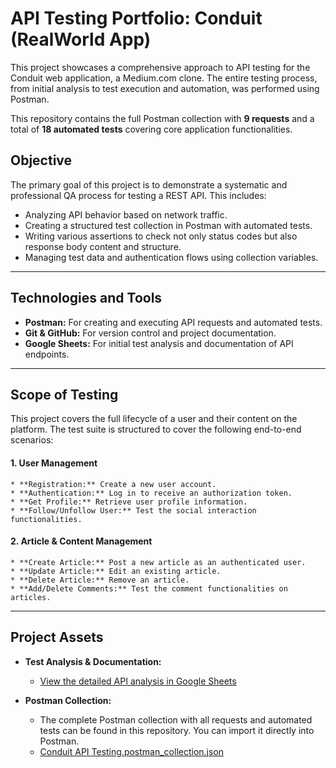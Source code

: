 # API Testing Portfolio: Conduit (RealWorld App)

This project showcases a comprehensive approach to API testing for the Conduit web application, a Medium.com clone. The entire testing process, from initial analysis to test execution and automation, was performed using Postman.

This repository contains the full Postman collection with **9 requests** and a total of **18 automated tests** covering core application functionalities.

## Objective
The primary goal of this project is to demonstrate a systematic and professional QA process for testing a REST API. This includes:
* Analyzing API behavior based on network traffic.
* Creating a structured test collection in Postman with automated tests.
* Writing various assertions to check not only status codes but also response body content and structure.
* Managing test data and authentication flows using collection variables.

---

## Technologies and Tools
* **Postman:** For creating and executing API requests and automated tests.
* **Git & GitHub:** For version control and project documentation.
* **Google Sheets:** For initial test analysis and documentation of API endpoints.

---

## Scope of Testing

This project covers the full lifecycle of a user and their content on the platform. The test suite is structured to cover the following end-to-end scenarios:

#### 1. User Management
    * **Registration:** Create a new user account.
    * **Authentication:** Log in to receive an authorization token.
    * **Get Profile:** Retrieve user profile information.
    * **Follow/Unfollow User:** Test the social interaction functionalities.

#### 2. Article & Content Management
    * **Create Article:** Post a new article as an authenticated user.
    * **Update Article:** Edit an existing article.
    * **Delete Article:** Remove an article.
    * **Add/Delete Comments:** Test the comment functionalities on articles.

---

## Project Assets

* **Test Analysis & Documentation:**
    * [View the detailed API analysis in Google Sheets](https://docs.google.com/spreadsheets/d/1XVc5XA-C58SMYXYMnmrd8rCwSR4N4sc_s1blDAsoIxw/edit?usp=sharing)

* **Postman Collection:**
    * The complete Postman collection with all requests and automated tests can be found in this repository. You can import it directly into Postman.
    * [Conduit API Testing.postman_collection.json](./Conduit%20API%20Testing.postman_collection.json)
